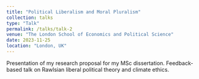 ```yaml
---
title: "Political Liberalism and Moral Pluralism"
collection: talks
type: "Talk"
permalink: /talks/talk-2
venue: "The London School of Economics and Political Science"
date: 2023-11-25
location: "London, UK"
---
```



Presentation of my research proposal for my MSc dissertation. Feedback-based talk on Rawlsian liberal political theory and climate ethics. 
